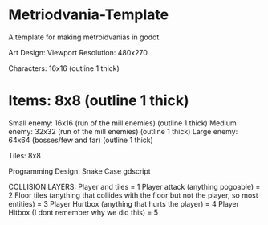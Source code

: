 # Metriodvania-Template
A template for making metroidvanias in godot.


Art Design:
Viewport Resolution: 480x270

Characters: 16x16 (outline 1 thick)
# Items: 8x8 (outline 1 thick)

Small enemy: 16x16 (run of the mill enemies) (outline 1 thick)
Medium enemy: 32x32 (run of the mill enemies) (outline 1 thick)
Large enemy: 64x64 (bosses/few and far) (outline 1 thick)

Tiles: 8x8

Programming Design:
Snake Case
gdscript

COLLISION LAYERS:
	Player and tiles = 1
	Player attack (anything pogoable) = 2
	Floor tiles (anything that collides with the floor but not the player, so most entities) = 3
	Player Hurtbox (anything that hurts the player) = 4
	Player Hitbox (I dont remember why we did this) = 5
